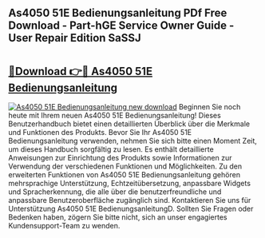 ## As4050 51E Bedienungsanleitung PDf Free Download - Part-hGE Service Owner Guide - User Repair Edition SaSSJ

# <h2><a href="http://df1cm23.blite.top/?on=As4050+51E+Bedienungsanleitung">🔗Download 👉🔴 As4050 51E Bedienungsanleitung</a></h2>

[![As4050 51E Bedienungsanleitung new download](https://i.imgur.com/lujVjoI.png)](http://df1cm23.blite.top/?on=As4050+51E+Bedienungsanleitung)
Beginnen Sie noch heute mit Ihrem neuen As4050 51E Bedienungsanleitung! Dieses Benutzerhandbuch bietet einen detaillierten Überblick über die Merkmale und Funktionen des Produkts. Bevor Sie Ihr As4050 51E Bedienungsanleitung verwenden, nehmen Sie sich bitte einen Moment Zeit, um dieses Handbuch sorgfältig zu lesen. Es enthält detaillierte Anweisungen zur Einrichtung des Produkts sowie Informationen zur Verwendung der verschiedenen Funktionen und Möglichkeiten. Zu den erweiterten Funktionen von As4050 51E Bedienungsanleitung gehören mehrsprachige Unterstützung, Echtzeitübersetzung, anpassbare Widgets und Spracherkennung, die alle über die benutzerfreundliche und anpassbare Benutzeroberfläche zugänglich sind. Kontaktieren Sie uns für Unterstützung As4050 51E BedienungsanleitungD. Sollten Sie Fragen oder Bedenken haben, zögern Sie bitte nicht, sich an unser engagiertes Kundensupport-Team zu wenden.
